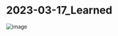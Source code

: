 # 2023-03-17_Learned
![image](https://user-images.githubusercontent.com/128034475/225852886-a0975a1b-17a3-4319-a1ae-2ed9861551df.png)
